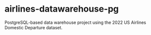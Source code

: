 # airlines-datawarehouse-pg
PostgreSQL-based data warehouse project using the 2022 US Airlines Domestic Departure dataset.
